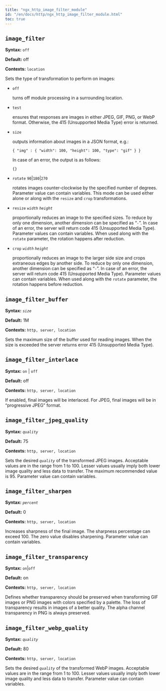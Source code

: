 ```yaml
---
title: "ngx_http_image_filter_module"
id: "/en/docs/http/ngx_http_image_filter_module.html"
toc: true
---
```


## `image_filter`

**Syntax:** `off`

**Default:** off

**Contexts:** `location`

Sets the type of transformation to perform on images:
- `off`

    turns off module processing in a surrounding location.
- `test`

    ensures that responses are images in either JPEG, GIF, PNG, or WebP format.
    Otherwise, the
    415 (Unsupported Media Type)
    error is returned.
- `size`

    outputs information about images in a JSON format, e.g.:
    ```
    { "img" : { "width": 100, "height": 100, "type": "gif" } }
    ```
    In case of an error, the output is as follows:
    ```
    {}
    ```
- `rotate`
`90`|`180`|`270`

    rotates images counter-clockwise by the specified number of degrees.
    Parameter value can contain variables.
    This mode can be used either alone or along with the
    `resize` and `crop` transformations.
- `resize`
*`width`*
*`height`*

    proportionally reduces an image to the specified sizes.
    To reduce by only one dimension, another dimension can be specified as
    “`-`”.
    In case of an error, the server will return code
    415 (Unsupported Media Type).
    Parameter values can contain variables.
    When used along with the `rotate` parameter,
    the rotation happens after reduction.
- `crop`
*`width`*
*`height`*

    proportionally reduces an image to the larger side size
    and crops extraneous edges by another side.
    To reduce by only one dimension, another dimension can be specified as
    “`-`”.
    In case of an error, the server will return code
    415 (Unsupported Media Type).
    Parameter values can contain variables.
    When used along with the `rotate` parameter,
    the rotation happens before reduction.

## `image_filter_buffer`

**Syntax:** *`size`*

**Default:** 1M

**Contexts:** `http, server, location`

Sets the maximum size of the buffer used for reading images.
When the size is exceeded the server returns error
415 (Unsupported Media Type).

## `image_filter_interlace`

**Syntax:** `on` | `off`

**Default:** off

**Contexts:** `http, server, location`

If enabled, final images will be interlaced.
For JPEG, final images will be in “progressive JPEG” format.

## `image_filter_jpeg_quality`

**Syntax:** *`quality`*

**Default:** 75

**Contexts:** `http, server, location`

Sets the desired *`quality`* of the transformed JPEG images.
Acceptable values are in the range from 1 to 100.
Lesser values usually imply both lower image quality and less data to transfer.
The maximum recommended value is 95.
Parameter value can contain variables.

## `image_filter_sharpen`

**Syntax:** *`percent`*

**Default:** 0

**Contexts:** `http, server, location`

Increases sharpness of the final image.
The sharpness percentage can exceed 100.
The zero value disables sharpening.
Parameter value can contain variables.

## `image_filter_transparency`

**Syntax:** `on`|`off`

**Default:** on

**Contexts:** `http, server, location`

Defines whether transparency should be preserved when transforming
GIF images or PNG images with colors specified by a palette.
The loss of transparency results in images of a better quality.
The alpha channel transparency in PNG is always preserved.

## `image_filter_webp_quality`

**Syntax:** *`quality`*

**Default:** 80

**Contexts:** `http, server, location`

Sets the desired *`quality`* of the transformed WebP images.
Acceptable values are in the range from 1 to 100.
Lesser values usually imply both lower image quality and less data to transfer.
Parameter value can contain variables.

